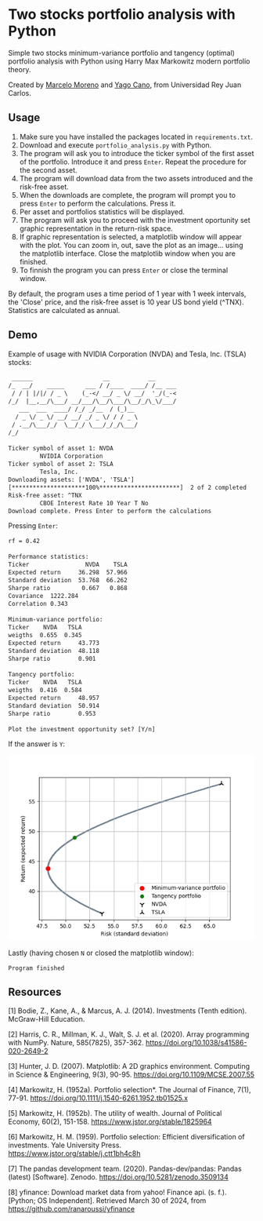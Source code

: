 # Two stocks portfolio analysis with Python

Simple two stocks minimum-variance portfolio and tangency (optimal) portfolio analysis with Python using Harry Max Markowitz modern 
portfolio theory.

Created by [Marcelo Moreno](https://www.linkedin.com/in/marcelomorenop/) and [Yago Cano](https://www.linkedin.com/in/yagocano/), from Universidad Rey Juan Carlos.

## Usage

1. Make sure you have installed the packages located in `requirements.txt`.
2. Download and execute `portfolio_analysis.py` with Python.
3. The program will ask you to introduce the ticker symbol of the first asset of the portfolio. Introduce it and press `Enter`. Repeat the procedure for the second asset.
4. The program will download data from the two assets introduced and the risk-free asset.
6. When the downloads are complete, the program will prompt you to press `Enter` to perform the calculations. Press it.
7. Per asset and portfolios statistics will be displayed.
7. The program will ask you to proceed with the investment oportunity set graphic representation in the return-risk space.
8. If graphic representation is selected, a matplotlib window will appear with the plot. You can zoom in, out, save the plot as an image... using the matplotlib interface. Close the matplotlib window when you are finished.
9. To finnish the program you can press `Enter` or close the terminal window.

By default, the program uses a time period of 1 year with 1 week intervals, the 'Close' price, 
and the risk-free asset is 10 year US bond yield (^TNX). Statistics are calculated as annual.

## Demo

Example of usage with NVIDIA Corporation (NVDA) and Tesla, Inc. (TSLA) stocks:

```
 ______                    __           __
/_  __/    _____      ___ / /____  ____/ /__ ___
 / / | |/|/ / _ \    (_-</ __/ _ \/ __/  '_/(_-<
/_/  |__,__/\___/ __/___/\__/\___/\__/_/\_\/___/
   ___  ___  ____/ /_/ _/__  / (_)__
  / _ \/ _ \/ __/ __/ _/ _ \/ / / _ \
 / .__/\___/_/  \__/_/ \___/_/_/\___/
/_/

Ticker symbol of asset 1: NVDA
         NVIDIA Corporation
Ticker symbol of asset 2: TSLA
         Tesla, Inc.
Downloading assets: ['NVDA', 'TSLA']
[*********************100%***********************]  2 of 2 completed
Risk-free asset: ^TNX
         CBOE Interest Rate 10 Year T No
Download complete. Press Enter to perform the calculations
```

Pressing `Enter`:

```
rf = 0.42

Performance statistics:
Ticker                NVDA    TSLA
Expected return     36.298  57.966
Standard deviation  53.768  66.262
Sharpe ratio         0.667   0.868
Covariance  1222.284
Correlation 0.343

Minimum-variance portfolio:
Ticker    NVDA   TSLA
weigths  0.655  0.345
Expected return     43.773
Standard deviation  48.118
Sharpe ratio        0.901

Tangency portfolio:
Ticker    NVDA   TSLA
weigths  0.416  0.584
Expected return     48.957
Standard deviation  50.914
Sharpe ratio        0.953

Plot the investment opportunity set? [Y/n]
```

If the answer is `Y`:

![Plot example](/demo/Figure_1.png)

Lastly (having chosen `N` or closed the matplotlib window):

```
Program finished
```

## Resources

[1] Bodie, Z., Kane, A., & Marcus, A. J. (2014). Investments (Tenth edition). McGraw-Hill Education.

[2] Harris, C. R., Millman, K. J., Walt, S. J. et al. (2020). Array programming with NumPy. Nature, 585(7825), 357-362. https://doi.org/10.1038/s41586-020-2649-2

[3] Hunter, J. D. (2007). Matplotlib: A 2D graphics environment. Computing in Science & Engineering, 9(3), 90-95. https://doi.org/10.1109/MCSE.2007.55

[4] Markowitz, H. (1952a). Portfolio selection*. The Journal of Finance, 7(1), 77-91. https://doi.org/10.1111/j.1540-6261.1952.tb01525.x

[5] Markowitz, H. (1952b). The utility of wealth. Journal of Political Economy, 60(2), 151-158. https://www.jstor.org/stable/1825964

[6] Markowitz, H. M. (1959). Portfolio selection: Efficient diversification of investments. Yale University Press. https://www.jstor.org/stable/j.ctt1bh4c8h

[7] The pandas development team. (2020). Pandas-dev/pandas: Pandas (latest) [Software]. Zenodo. https://doi.org/10.5281/zenodo.3509134

[8] yfinance: Download market data from yahoo! Finance api. (s. f.). [Python; OS Independent]. Retrieved March 30 of 2024, from https://github.com/ranaroussi/yfinance

